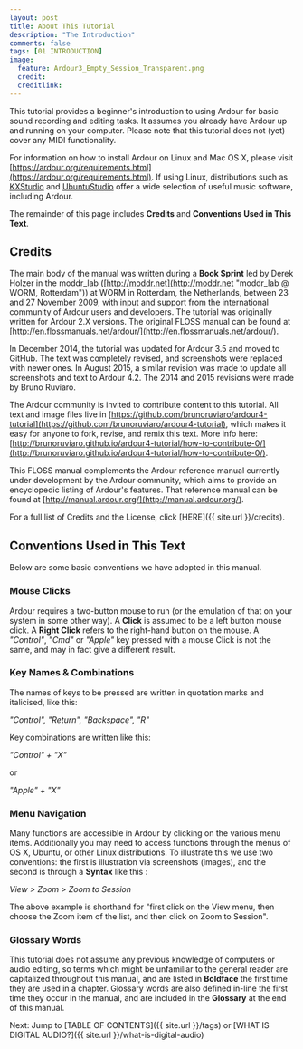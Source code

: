 ```yaml
---
layout: post
title: About This Tutorial
description: "The Introduction"
comments: false 
tags: [01 INTRODUCTION]
image:
  feature: Ardour3_Empty_Session_Transparent.png
  credit:  
  creditlink:  
---
```


This tutorial provides a beginner's introduction to using Ardour for basic sound recording and editing
tasks. It assumes you already have Ardour up and running on your computer. Please note that this tutorial does not (yet) cover any MIDI functionality.

For information on how to install Ardour on Linux and Mac OS X, please visit [https://ardour.org/requirements.html](https://ardour.org/requirements.html). If using Linux, distributions such as [KXStudio](http://kxstudio.sourceforge.net/) and [UbuntuStudio](http://ubuntustudio.org/) offer a wide selection of useful music software, including Ardour.

The remainder of this page includes **Credits** and **Conventions Used in This Text**.



## Credits

The main body of the manual was written during a **Book Sprint**
led by Derek Holzer in the moddr_lab
([http://moddr.net](http://moddr.net "moddr_lab @ WORM, Rotterdam")) at
WORM in Rotterdam, the Netherlands, between 23 and 27 November 2009,
with input and support from the international community of Ardour users
and developers. The tutorial was originally written for Ardour 2.X versions. The original FLOSS manual can be found at [http://en.flossmanuals.net/ardour/](http://en.flossmanuals.net/ardour/).

In December 2014, the tutorial was updated for Ardour 3.5 and moved to GitHub. The text was completely revised, and screenshots were replaced with newer ones. In August 2015, a similar revision was made to update all screenshots and text to Ardour 4.2. The 2014 and 2015 revisions were made by Bruno Ruviaro.

The Ardour community is invited to contribute content to this tutorial.
All text and image files live in [https://github.com/brunoruviaro/ardour4-tutorial](https://github.com/brunoruviaro/ardour4-tutorial), which makes it easy for anyone to fork, revise, and remix this text. More info here: [http://brunoruviaro.github.io/ardour4-tutorial/how-to-contribute-0/](http://brunoruviaro.github.io/ardour4-tutorial/how-to-contribute-0/).

This FLOSS manual complements the Ardour reference manual currently
under development by the Ardour community, which aims to provide an
encyclopedic listing of Ardour's features. That reference manual can be
found at [http://manual.ardour.org/](http://manual.ardour.org/).

For a full list of Credits and the License, click [HERE]({{ site.url }}/credits).

## Conventions Used in This Text

Below are some basic conventions we have adopted in this manual.

### Mouse Clicks

Ardour requires a two-button mouse to run (or the emulation of that on
your system in some other way). A **Click** is assumed to be a left
button mouse click. A **Right Click** refers to the right-hand button on
the mouse. A *"Control"*, *"Cmd"* or *"Apple"* key pressed with a mouse
Click is not the same, and may in fact give a different result.

### Key Names & Combinations

The names of keys to be pressed are written in quotation marks and
italicised, like this:

*"Control", "Return", "Backspace", "R"*

Key combinations are written like this:

*"Control" + "X"*

or

*"Apple" + "X"*

### Menu Navigation

Many functions are accessible in Ardour by clicking on the various menu
items. Additionally you may need to access functions through the menus
of OS X, Ubuntu, or other Linux distributions. To illustrate this we use
two conventions: the first is illustration via screenshots (images), and
the second is through a **Syntax** like this :

*View > Zoom > Zoom to Session*

The above example is shorthand for "first click on the View menu, then
choose the Zoom item of the list, and then click on Zoom to Session".

### Glossary Words

This tutorial does not assume any previous knowledge of computers or
audio editing, so terms which might be unfamiliar to the general reader
are capitalized throughout this manual, and are listed in **Boldface**
the first time they are used in a chapter. Glossary words are also
defined in-line the first time they occur in the manual, and are
included in the **Glossary** at the end of this manual.


Next: Jump to [TABLE OF CONTENTS]({{ site.url }}/tags) or [WHAT IS DIGITAL AUDIO?]({{ site.url }}/what-is-digital-audio)
